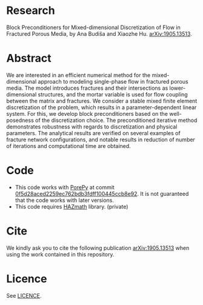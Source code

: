 # Research

Block Preconditioners for Mixed-dimensional Discretization of Flow in Fractured Porous Media, by Ana Budiša and Xiaozhe Hu.  [arXiv:1905.13513](https://arxiv.org/abs/1905.13513).

# Abstract

We are interested in an efficient numerical method for the mixed-dimensional approach to modeling single-phase flow in fractured porous media. The model introduces fractures and their intersections as lower-dimensional structures, and the mortar variable is used for flow coupling between the matrix and fractures. We consider a stable mixed finite element discretization of the problem, which results in a parameter-dependent linear system. For this, we develop block preconditioners based on the well-posedness of the discretization choice. The preconditioned iterative method demonstrates robustness with regards to discretization and physical parameters. The analytical results are verified on several examples of fracture network configurations, and notable results in reduction of number of iterations and computational time are obtained.

# Code

- This code works with [PorePy](https://github.com/pmgbergen/porepy) at commit [0f5d28aced2259ec762bdb3fdff100445ccb8e92](https://github.com/pmgbergen/porepy/tree/0f5d28aced2259ec762bdb3fdff100445ccb8e92). It is not guaranteed that the code works with later versions.
- This code requires [HAZmath](https://bitbucket.org/hazmath/hazmath/) library. (private)

# Cite

We kindly ask you to cite the following publication [arXiv:1905.13513](https://arxiv.org/abs/1905.13513) when using the work contained in this repository.

# Licence

See [LICENCE](https://github.com/anabudisa/md_block_precond/blob/master/LICENSE).
